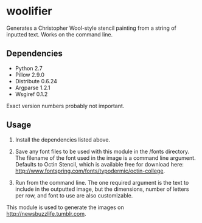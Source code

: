 # woolifier
Generates a Christopher Wool-style stencil painting from a string of inputted text. Works on the command line.

Dependencies
------------

  * Python 2.7
  * Pillow 2.9.0
  * Distribute 0.6.24
  * Argparse 1.2.1
  * Wsgiref 0.1.2


Exact version numbers probably not important.

Usage
-----

1. Install the dependencies listed above.

2. Save any font files to be used with this module in the /fonts directory. The filename of the font used in the image is a command line argument. Defaults to Octin Stencil, which is available free for download here: http://www.fontspring.com/fonts/typodermic/octin-college.

3. Run from the command line. The one required argument is the text to include in the outputted image, but the dimensions, number of letters per row, and font to use are also customizable.

This module is used to generate the images on http://newsbuzzlife.tumblr.com.
